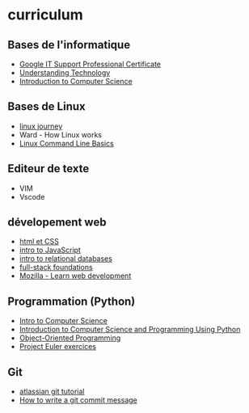 # curriculum

## Bases de l'informatique

* [Google IT Support Professional Certificate](https://www.coursera.org/specializations/google-it-support)
* [Understanding Technology](https://www.edx.org/course/cs50s-understanding-technology)
* [Introduction to Computer Science](https://www.edx.org/course/cs50s-introduction-computer-science-harvardx-cs50x)

## Bases de Linux

* [linux journey](https://linuxjourney.com)
* Ward - How Linux works
* [Linux Command Line Basics](https://eu.udacity.com/course/linux-command-line-basics--ud595)

## Editeur de texte

* VIM
* Vscode

## dévelopement web

* [html et CSS](https://eu.udacity.com/course/html-and-css-syntax--ud001)
* [intro to JavaScript](https://eu.udacity.com/course/intro-to-javascript--ud803)
* [intro to relational databases](https://eu.udacity.com/course/ud197)
* [full-stack foundations](https://eu.udacity.com/course/full-stack-foundations--ud088)
* [Mozilla - Learn web development](https://developer.mozilla.org/en-US/docs/Learn)

## Programmation (Python)

* [Intro to Computer Science](https://eu.udacity.com/course/intro-to-computer-science--cs101)
* [Introduction to Computer Science and Programming Using Python](https://www.edx.org/course/introduction-computer-science-mitx-6-00-1x-11)
* [Object-Oriented Programming](https://eu.udacity.com/course/programming-foundations-with-python--ud036)
* [Project Euler exercices](https://projecteuler.net/)

## Git

* [atlassian git tutorial](https://www.atlassian.com/git/tutorials)
* [How to write a git commit message](https://chris.beams.io/posts/git-commit/)

